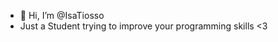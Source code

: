 - 👋 Hi, I’m @IsaTiosso
- Just a Student trying to improve your programming skills <3

<!---
IsaTiosso/IsaTiosso is a ✨ special ✨ repository because its `README.md` (this file) appears on your GitHub profile.
You can click the Preview link to take a look at your changes.
--->
